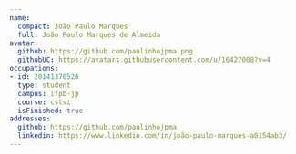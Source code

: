 ```yaml
---
name:
  compact: João Paulo Marques
  full: João Paulo Marques de Almeida
avatar:
  github: https://github.com/paulinhojpma.png
  githubUC: https://avatars.githubusercontent.com/u/16427008?v=4
occupations:
- id: 20141370526
  type: student
  campus: ifpb-jp
  course: cstsi
  isFinished: true
addresses:
  github: https://github.com/paulinhojpma
  linkedin: https://www.linkedin.com/in/joão-paulo-marques-a0154ab3/
---
```

